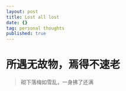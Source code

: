 ```yaml
---
layout: post
title: Lost all lost
date: {}
tag: personal thoughts
published: true
---
```


# 所遇无故物，焉得不速老


> 砌下落梅如雪乱，一身拂了还满


